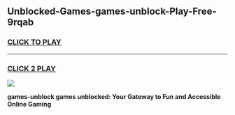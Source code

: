 
## Unblocked-Games-games-unblock-Play-Free-9rqab
<h3>
<a href="https://premium76.site?title=games-unblock&ref=09A">CLICK TO PLAY</a></h3>
<hr>

<h3>
<a href="https://premium76.site?title=games-unblock&ref=09A">CLICK 2 PLAY</a>
  
</h3>

<a href="https://premium76.site?title=games-unblock&ref=09A"><img src="https://clearcache.store/games.png"></a>


**games-unblock games unblocked: Your Gateway to Fun and Accessible Online Gaming**
